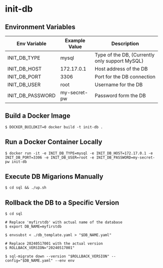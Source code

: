 # init-db

## Environment Variables

 | Env Variable | Example Value | Description | 
 | --- | --- | --- | 
 | INIT_DB_TYPE | mysql | Type of the DB, (Currently only support MySQL)
 | INIT_DB_HOST | 172.17.0.1 | Host address of the DB |
 | INIT_DB_PORT | 3306 | Port for the DB connection |
 | INIT_DB_USER | root | Username for the DB |
 | INIT_DB_PASSWORD | my-secret-pw | Password form the DB|


## Build a Docker Image

```
$ DOCKER_BUILDKIT=0 docker build -t init-db .
```

## Run a Docker Container Locally

```
$ docker run -it -e INIT_DB_TYPE=mysql -e INIT_DB_HOST=172.17.0.1 -e INIT_DB_PORT=3306 -e INIT_DB_USER=root -e INIT_DB_PASSWORD=my-secret-pw init-db
```

## Execute DB Migarions Manually

```
$ cd sql && ./up.sh
```

## Rollback the DB to a Specific Version

```
$ cd sql

# Replace 'myfirstdb' with actual name of the database
$ export DB_NAME=myfirstdb 

$ envsubst < ./db_template.yaml > "$DB_NAME.yaml"

# Replace 20240517001 with the actual version
$ ROLLBACK_VERSION="20240517001"

$ sql-migrate down --version "$ROLLBACK_VERSION" --config="$DB_NAME.yaml" --env env
```
